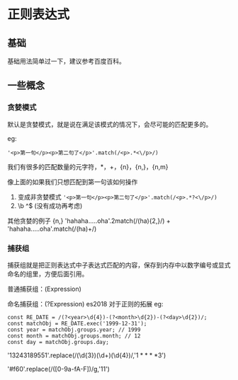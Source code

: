 # 正则表达式

## 基础
基础用法简单过一下，建议参考百度百科。
## 一些概念
### 贪婪模式

默认是贪婪模式，就是说在满足该模式的情况下，会尽可能的匹配更多的。

eg: 
```
'<p>第一句</p><p>第二句了</p>'.match(/<p>.*<\/p>/)
````
我们有很多的匹配数量的元字符，*，+，{n}，{n,}，{n,m}

像上面的如果我们只想匹配到第一句该如何操作
1. 变成非贪婪模式
`'<p>第一句</p><p>第二句了</p>'.match(/<p>.*?<\/p>/)`
2. \b ^$ (没有成功再考虑)

其他贪婪的例子
{n,}
'hahaha.....oha'.2match(/(ha){2,}/)
+
'hahaha.....oha'.match(/(ha)+/)

### 捕获组
 捕获组就是把正则表达式中子表达式匹配的内容，保存到内存中以数字编号或显式命名的组里，方便后面引用。

普通捕获组：(Expression)

命名捕获组：(?<name>Expression) es2018 对于正则的拓展
eg: 
```
const RE_DATE = /(?<year>\d{4})-(?<month>\d{2})-(?<day>\d{2})/;
const matchObj = RE_DATE.exec('1999-12-31');
const year = matchObj.groups.year; // 1999
const month = matchObj.groups.month; // 12
const day = matchObj.groups.day; 
```

'13243189551'.replace(/(\d{3})(\d+)(\d{4})/,'$1****$3')

'#f60'.replace(/([0-9a-fA-F])/g,'$1$1') 

### 